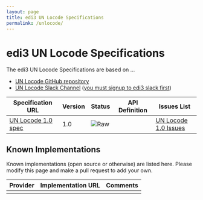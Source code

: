```yaml
---
layout: page
title: edi3 UN Locode Specifications
permalink: /unlocode/
---
```


# edi3 UN Locode Specifications

The edi3 UN Locode Specifications are based on ...

* [UN Locode GitHub repository](https://github.com/edi3/edi3-unlocode)
* [UN Locode Slack Channel](https://edi3.slack.com/messages/spec-unlocode/) ([you must signup to edi3 slack first](https://chat.edi3.org/))

| Specification URL | Version | Status | API Definition | Issues List |
| ----------------- | ------  | ------ | -------------- | ----------- |
| [UN Locode 1.0 spec](http://edi3.org/specs/edi3-unlocode/1.0/) | 1.0 | ![Raw](http://rfc.unprotocols.org/spec:2/COSS/raw.svg) |  |  [UN Locode 1.0 Issues](https://github.com/edi3/edi3-unlocode/issues)  |

## Known Implementations

Known implementations (open source or otherwise) are listed here.  Please modify this page and make a pull request to add your own.

|Provider|Implementation URL|Comments|
|--------|------------------|--------|
|  |  |  |

